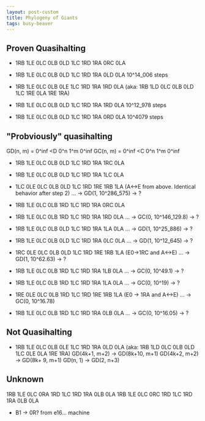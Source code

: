 ```yaml
---
layout: post-custom
title: Phylogeny of Giants
tags: busy-beaver
---
```


## Proven Quasihalting

 * 1RB 1LE  0LC 0LB  0LD 1LC  1RD 1RA  0RC 0LA
 * 1RB 1LE  0LC 0LB  0LD 1LC  1RD 1RA  0LD 0LA
10^14_006 steps

 * 1RB 1LE  0LC 0LB  0LE 1LC  1RD 1RA  1RD 0LA  (aka: 1RB 1LD  0LC 0LB  0LD 1LC  1RE 0LA  1RE 1RA)
 * 1RB 1LE  0LC 0LB  0LD 1LC  1RD 1RA  1RD 0LA
10^12_978 steps

 * 1RB 1LE  0LC 0LB  0LD 1LC  1RD 1RA  0RD 0LA
10^4079 steps

## "Probviously" quasihalting

GD(n, m) = 0^inf <D 0^n 1^m 0^inf
GC(n, m) = 0^inf <C 0^n 1^m 0^inf

 * 1RB 1LE  0LC 0LB  0LD 1LC  1RD 1RA  1RC 0LA
 * 1RB 1LE  0LC 0LB  0LD 1LC  1RD 1RA  1LC 0LA
 * 1LC 0LE  0LC 0LB  0LD 1LC  1RD 1RE  1RB 1LA  (A<->E from above. Identical behavior after step 2)
... -> GD(1, 10^286_575) -> ?

 * 1RB 1LE  0LC 0LB  1RD 1LC  1RD 1RA  0RC 0LA
 * 1RB 1LE  0LC 0LB  1RD 1LC  1RD 1RA  1RD 0LA
... -> GC(0, 10^146_129.8) -> ?

 * 1RB 1LE  0LC 0LB  0LD 1LC  1RD 1RA  1LA 0LA
... -> GD(1, 10^25_886) -> ?

 * 1RB 1LE  0LC 0LB  0LD 1LC  1RD 1RA  0LC 0LA
... -> GD(1, 10^12_645) -> ?

 * 1RC 0LE  0LC 0LB  0LD 1LC  1RD 1RE  1RB 1LA  (E0->1RC and A<->E)
... -> GD(1, 10^62.63) -> ?

 * 1RB 1LE  0LC 0LB  1RD 1LC  1RD 1RA  1LB 0LA
... -> GC(0, 10^49.1) -> ?

 * 1RB 1LE  0LC 0LB  1RD 1LC  1RD 1RA  1LA 0LA
... -> GC(0, 10^19) -> ?

 * 1RE 0LE  0LC 0LB  1RD 1LC  1RD 1RE  1RB 1LA  (E0 -> 1RA and A<->E)
... -> GC(0, 10^16.78)

 * 1RB 1LE  0LC 0LB  1RD 1LC  1RD 1RA  0LB 0LA
... -> GC(0, 10^16.05) -> ?

## Not Quasihalting

 * 1RB 1LE  0LC 0LB  0LE 1LC  1RD 1RA  0LD 0LA  (aka: 1RB 1LD  0LC 0LB  0LD 1LC  0LE 0LA  1RE 1RA)
GD(4k+1, m+2) -> GD(8k+10, m+1)
GD(4k+2, m+2) -> GD(8k+ 9, m+1)
GD(n, 1) -> GD(2, n+3)


## Unknown
1RB 1LE  0LC 0RA  1RD 1LC  1RD 1RA  0LB 0LA
1RB 1LE  0LC 0RC  1RD 1LC  1RD 1RA  0LB 0LA
 * B1 -> 0R? from e16... machine
